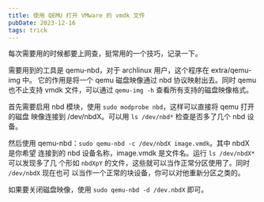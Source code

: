 ```yaml
---
title: 使用 QEMU 打开 VMware 的 vmdk 文件
pubDate: 2023-12-16
tags: trick
---
```


每次需要用的时候都要上网查，挺常用的一个技巧，记录一下。

需要用到的工具是 qemu-nbd，对于 archlinux 用户，这个程序在 extra/qemu-img 中。
它的作用是将一个 qemu 磁盘映像通过 nbd 协议映射出去。同时 qemu 也不止支持 vmdk
文件，可以通过 `qemu-img -h` 查看所有支持的磁盘映像格式。

首先需要启用 nbd 模块，使用 `sudo modprobe nbd`，这样可以直接将 qemu 打开的磁盘
映像连接到 /dev/nbdX。可以用 `ls /dev/nbd*` 检查是否多了几个 nbd 设备。

然后使用 qemu-nbd：`sudo qemu-nbd -c /dev/nbdX image.vmdk`。其中 nbdX 是你希望
连接到的 nbd 设备名称，image.vmdk 是文件名。运行 `ls /dev/nbdX*` 可以发现多了几
个形如 `nbdXpY` 的文件，这些就可以当作正常分区使用了。同时 `/dev/nbdX` 现在也可
以当作一个正常的块设备，你可以对他重新分区之类的。

如果要关闭磁盘映像，使用 `sudo qemu-nbd -d /dev.nbdX` 即可。
